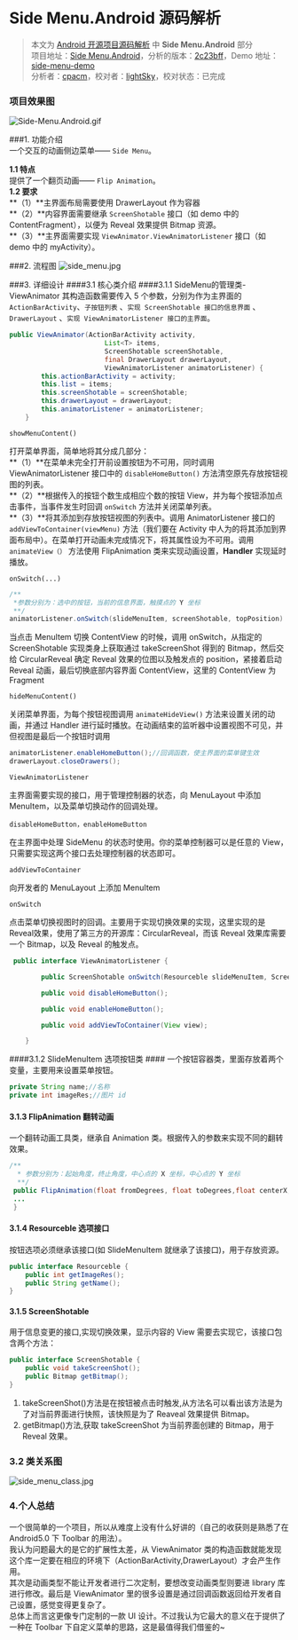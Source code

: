 Side Menu.Android 源码解析
====================================
> 本文为 [Android 开源项目源码解析](https://github.com/android-cn/android-open-project-analysis) 中 **Side Menu.Android** 部分  
> 项目地址：[Side Menu.Android](https://github.com/Yalantis/Side-Menu.Android)，分析的版本：[2c23bff](https://github.com/Yalantis/Side-Menu.Android/commit/2c23bff1dbebb87b3a3291e3f7d629cc0d5efbfa)，Demo 地址：[side-menu-demo](https://github.com/aosp-exchange-group/android-open-project-demo/tree/master/side-menu-demo)    
> 分析者：[cpacm](https://github.com/cpacm)，校对者：[lightSky](https://github.com/lightSky)，校对状态：已完成   

### 项目效果图
![Side-Menu.Android.gif](image/Side-Menu.Android.gif)

###1. 功能介绍  
一个交互的动画侧边菜单—— `Side Menu`。

 **1.1 特点** </br>
提供了一个翻页动画—— `Flip Animation`。 </br>
 **1.2 要求**  </br>
**（1）**主界面布局需要使用 DrawerLayout 作为容器 </br>
**（2）**内容界面需要继承 `ScreenShotable` 接口（如 demo 中的 ContentFragment），以便为 Reveal 效果提供 Bitmap 资源。 </br>
**（3）**主界面需要实现 `ViewAnimator.ViewAnimatorListener` 接口（如 demo 中的 myActivity）。


###2. 流程图
![side_menu.jpg](image/side_menu.jpg)

###3. 详细设计
####3.1 核心类介绍
####3.1.1 SideMenu的管理类-ViewAnimator
其构造函数需要传入 5 个参数，分别为作为主界面的 `ActionBarActivity`、`子按钮列表` 、`实现 ScreenShotable 接口的信息界面` 、`DrawerLayout` 、`实现 ViewAnimatorListener 接口的主界面`。

```java
public ViewAnimator(ActionBarActivity activity,
                        List<T> items,
                        ScreenShotable screenShotable,
                        final DrawerLayout drawerLayout,
                        ViewAnimatorListener animatorListener) {
        this.actionBarActivity = activity;
        this.list = items;
        this.screenShotable = screenShotable;
        this.drawerLayout = drawerLayout;
        this.animatorListener = animatorListener;
    }
```

	showMenuContent()
打开菜单界面，简单地将其分成几部分：</br>
**（1）**在菜单未完全打开前设置按钮为不可用，同时调用 ViewAnimatorListener 接口中的 `disableHomeButton()` 方法清空原先存放按钮视图的列表。 </br>
**（2）**根据传入的按钮个数生成相应个数的按钮 View，并为每个按钮添加点击事件，当事件发生时回调 `onSwitch` 方法并关闭菜单列表。</br>
**（3）**将其添加到存放按钮视图的列表中。调用 AnimatorListener 接口的 `addViewToContainer(viewMenu)` 方法（我们要在 Activity 中人为的将其添加到界面布局中）。在菜单打开动画未完成情况下，将其属性设为不可用。调用 `animateView（）` 方法使用 FlipAnimation 类来实现动画设置，**Handler** 实现延时播放。
	
	onSwitch(...)

```java
/**
 *参数分别为：选中的按钮，当前的信息界面，触摸点的 Y 坐标
 **/
animatorListener.onSwitch(slideMenuItem, screenShotable, topPosition)
```

当点击 MenuItem 切换 ContentView 的时候，调用 onSwitch，从指定的 ScreenShotable 实现类身上获取通过 takeScreenShot 得到的 Bitmap，然后交给 CircularReveal 确定 Reveal 效果的位图以及触发点的 position，紧接着启动 Reveal 动画，最后切换底部内容界面 ContentView，这里的 ContentView 为 Fragment

	hideMenuContent()
关闭菜单界面，为每个按钮视图调用 `animateHideView()` 方法来设置关闭的动画，并通过 Handler 进行延时播放。在动画结束的监听器中设置视图不可见，并但视图是最后一个按钮时调用

```java
animatorListener.enableHomeButton();//回调函数，使主界面的菜单键生效
drawerLayout.closeDrawers();
```

	ViewAnimatorListener
主界面需要实现的接口，用于管理控制器的状态，向 MenuLayout 中添加 MenuItem，以及菜单切换动作的回调处理。

	disableHomeButton，enableHomeButton
在主界面中处理 SideMenu 的状态时使用。你的菜单控制器可以是任意的 View，只需要实现这两个接口去处理控制器的状态即可。

	addViewToContainer
向开发者的 MenuLayout 上添加 MenuItem

	onSwitch
点击菜单切换视图时的回调。主要用于实现切换效果的实现，这里实现的是Reveal效果，使用了第三方的开源库：CircularReveal，而该 Reveal 效果库需要一个 Bitmap，以及 Reveal 的触发点。

```java
 public interface ViewAnimatorListener {

        public ScreenShotable onSwitch(Resourceble slideMenuItem, ScreenShotable screenShotable, int position);

        public void disableHomeButton();

        public void enableHomeButton();

        public void addViewToContainer(View view);

    }
```

####3.1.2 SlideMenuItem 选项按钮类 ####
一个按钮容器类，里面存放着两个变量，主要用来设置菜单按钮。

```java
private String name;//名称
private int imageRes;//图片 id
```

#### 3.1.3 FlipAnimation 翻转动画 ####
一个翻转动画工具类，继承自 Animation 类。根据传入的参数来实现不同的翻转效果。

```java
/**
  * 参数分别为：起始角度，终止角度，中心点的 X 坐标，中心点的 Y 坐标
  **/
 public FlipAnimation(float fromDegrees, float toDegrees,float centerX, float centerY) {
 ...
 }
```

#### 3.1.4 Resourceble 选项接口 ####
按钮选项必须继承该接口(如 SlideMenuItem 就继承了该接口)，用于存放资源。
```java
public interface Resourceble {
    public int getImageRes();
    public String getName();
}
```

#### 3.1.5 ScreenShotable ####
用于信息变更的接口,实现切换效果，显示内容的 View 需要去实现它，该接口包含两个方法：

```java
public interface ScreenShotable {
    public void takeScreenShot();
    public Bitmap getBitmap();
}
```

1. takeScreenShot()方法是在按钮被点击时触发,从方法名可以看出该方法是为了对当前界面进行快照，该快照是为了 Reaveal 效果提供 Bitmap。
2. getBitmap()方法,获取 takeScreenShot 为当前界面创建的 Bitmap，用于 Reveal 效果。

### 3.2 类关系图 ###
![side_menu_class.jpg](image/side_menu_class.jpg)


### 4.个人总结 ###
一个很简单的一个项目，所以从难度上没有什么好讲的（自己的收获则是熟悉了在 Android5.0 下 Toolbar 的用法）。</br>
我认为问题最大的是它的扩展性太差，从 ViewAnimator 类的构造函数就能发现这个库一定要在相应的环境下（ActionBarActivity,DrawerLayout）才会产生作用。</br>
其次是动画类型不能让开发者进行二次定制，要想改变动画类型则要进 library 库进行修改。最后是 ViewAnimator 里的很多设置是通过回调函数返回给开发者自己设置，感觉变得更复杂了。</br>
总体上而言这更像专门定制的一款 UI 设计。不过我认为它最大的意义在于提供了一种在 Toolbar 下自定义菜单的思路，这是最值得我们借鉴的~